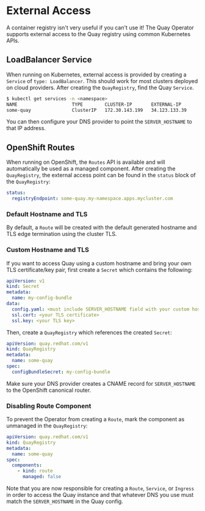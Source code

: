 # External Access

A container registry isn't very useful if you can't use it! The Quay Operator supports external access to the Quay registry using common Kubernetes APIs.

## LoadBalancer Service

When running on Kubernetes, external access is provided by creating a `Service` of `type: LoadBalancer`. This should work for most clusters deployed on cloud providers. After creating the `QuayRegistry`, find the Quay `Service`.

```sh
$ kubectl get services -n <namespace>
NAME                    TYPE        CLUSTER-IP       EXTERNAL-IP          PORT(S)             AGE
some-quay               ClusterIP   172.30.143.199   34.123.133.39        443/TCP,9091/TCP    23h
```

You can then configure your DNS provider to point the `SERVER_HOSTNAME` to that IP address.

## OpenShift Routes

When running on OpenShift, the `Routes` API is available and will automatically be used as a managed component.  After creating the `QuayRegistry`, the external access point can be found in the `status` block of the `QuayRegistry`:

```yaml
status:
  registryEndpoint: some-quay.my-namespace.apps.mycluster.com
```

### Default Hostname and TLS

By default, a `Route` will be created with the default generated hostname and TLS edge termination using the cluster TLS.

### Custom Hostname and TLS

If you want to access Quay using a custom hostname and bring your own TLS certificate/key pair, first create a `Secret` which contains the following:

```yaml
apiVersion: v1
kind: Secret
metadata:
  name: my-config-bundle
data:
  config.yaml: <must include SERVER_HOSTNAME field with your custom hostname>
  ssl.cert: <your TLS certificate>
  ssl.key: <your TLS key>
```

Then, create a `QuayRegistry` which references the created `Secret`:

```yaml
apiVersion: quay.redhat.com/v1
kind: QuayRegistry
metadata:
  name: some-quay
spec:
  configBundleSecret: my-config-bundle
```

Make sure your DNS provider creates a CNAME record for `SERVER_HOSTNAME` to the OpenShift canonical router.

### Disabling Route Component

To prevent the Operator from creating a `Route`, mark the component as unmanaged in the `QuayRegistry`:

```yaml
apiVersion: quay.redhat.com/v1
kind: QuayRegistry
metadata:
  name: some-quay
spec:
  components:
    - kind: route
      managed: false
```

Note that you are now responsible for creating a `Route`, `Service`, or `Ingress` in order to access the Quay instance and that whatever DNS you use must match the `SERVER_HOSTNAME` in the Quay config.

